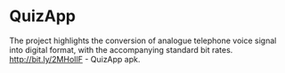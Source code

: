 # QuizApp
The project highlights the conversion of analogue telephone voice signal into digital format, with the accompanying standard bit rates.
http://bit.ly/2MHoIlF - QuizApp apk.
